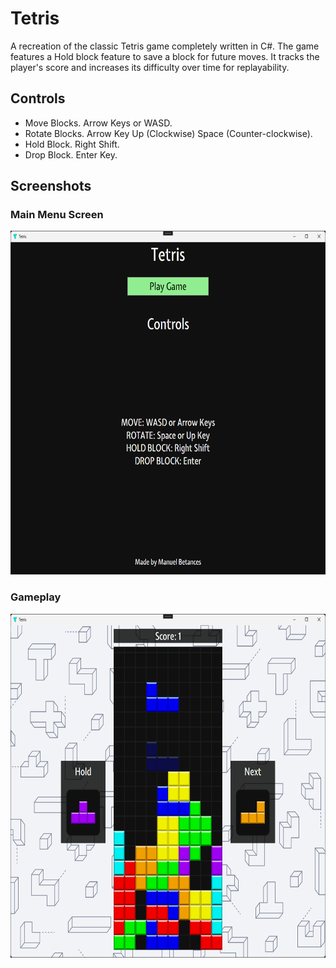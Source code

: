# Tetris

A recreation of the classic Tetris game completely written in C#.
The game features a Hold block feature to save a block for future moves. It tracks the player's score and increases its difficulty over time for replayability.

## Controls
- Move Blocks. Arrow Keys or WASD.
- Rotate Blocks. Arrow Key Up (Clockwise) Space (Counter-clockwise).
- Hold Block. Right Shift.
- Drop Block. Enter Key.


## Screenshots

### Main Menu Screen
<p align="center">
<img src="Tetris/Assets/Screenshots/MainMenu.png" width=600 height=550>
</p>

### Gameplay
<p align="center">
<img src="Tetris/Assets/Screenshots/Gameplay.png" width=600 height=550>
</p>
